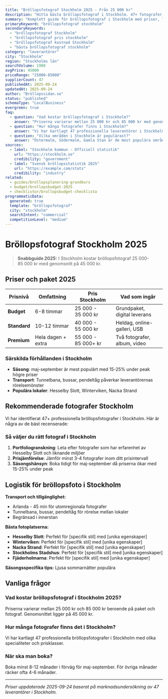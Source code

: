 ```yaml
---
title: "Bröllopsfotograf Stockholm 2025 - Från 25 000 kr"
description: "Hitta bästa bröllopsfotograf i Stockholm. 47+ fotografer, priser från 25 000 kr. Jämför paket och boka direkt."
summary: "Komplett guide för bröllopsfotograf i Stockholm med priser, leverantörer och lokala tips för 2025."
primaryKeyword: "bröllopsfotograf stockholm"
secondaryKeywords:
  - "bröllopsfotograf Stockholm"
  - "bröllopsfotograf pris stockholm"
  - "bröllopsfotograf kostnad Stockholm"
  - "bästa bröllopsfotograf stockholm"
category: "leverantörer"
city: "Stockholm"
region: "Stockholms län"
searchVolume: 1900
avgPrice: 45000
priceRange: "25000-85000"
supplierCount: 47
publishedAt: 2025-09-24
updatedAt: 2025-09-24
author: "Bröllopssidan.se"
status: "published"
schemaType: "LocalBusiness"
evergreen: true
faq:
  - question: "Vad kostar bröllopsfotograf i Stockholm?"
    answer: "Priserna varierar mellan 25 000 kr och 85 000 kr med genomsnitt på 45 000 kr."
  - question: "Hur många fotografer finns i Stockholm?"
    answer: "Vi har kartlagt 47 professionella leverantörer i Stockholm med olika prisklasser och specialiteter."
  - question: "Vilka områden i Stockholm är populärast?"
    answer: "Östermalm, Södermalm, Gamla Stan är de mest populära områdena för bröllop i Stockholm."
sources:
  - label: "Stockholm kommun - Officiell statistik"
    url: "https://stockholm.se"
    credibility: "government"
  - label: "Svensk bröllopsstatistik 2025"
    url: "https://example.com/stats"
    credibility: "industry"
related:
  - guides/brollopsplanering-grundkurs
  - budget/brollopsbudget-2025
  - checklistor/brollopsbudget-checklista
programmaticData:
  generated: true
  template: "bröllopsfotograf"
  city: "stockholm"
  searchIntent: "commercial"
  competitionLevel: "medium"
---
```


# Bröllopsfotograf Stockholm 2025

> **Snabbguide 2025:** I Stockholm kostar bröllopsfotograf 25 000-85 000 kr med genomsnitt på 45 000 kr.

## Priser och paket 2025

| Prisnivå     | Omfattning         | Pris Stockholm      | Vad som ingår                |
| ------------ | ------------------ | ------------------- | ---------------------------- |
| **Budget**   | 6-8 timmar         | 25 000 - 35 000 kr  | Grundpaket, digital leverans |
| **Standard** | 10-12 timmar       | 40 000 - 55 000 kr  | Heldag, online-galleri, USB  |
| **Premium**  | Hela dagen + extra | 55 000 - 85 000+ kr | Två fotografer, album, video |

### Särskilda förhållanden i Stockholm

- **Säsong**: maj-september är mest populärt med 15-25% under peak högre priser
- **Transport**: Tunnelbana, bussar, pendeltåg påverkar leverantörernas rörelsemönster
- **Populära lokaler**: Hesselby Slott, Winterviken, Nacka Strand

## Rekommenderade fotografer Stockholm

Vi har identifierat 47+ professionella bröllopsfotografer i Stockholm. Här är några av de bäst recenserade:

### Så väljer du rätt fotograf i Stockholm

1. **Portfoliogranskning**: Leta efter fotografer som har erfarenhet av Hesselby Slott och liknande miljöer
2. **Prisjämförelse**: Jämför minst 3-4 fotografer inom ditt prisintervall
3. **Säsongshänsyn**: Boka tidigt för maj-september då priserna ökar med 15-25% under peak

## Logistik för bröllopsfoto i Stockholm

**Transport och tillgänglighet:**

- Arlanda - 45 min för utomregionala fotografer
- Tunnelbana, bussar, pendeltåg för rörelse mellan lokaler
- Begränsad i innerstan

**Bästa fotoplatserna:**

- **Hesselby Slott**: Perfekt för [specifik stil] med [unika egenskaper]
- **Winterviken**: Perfekt för [specifik stil] med [unika egenskaper]
- **Nacka Strand**: Perfekt för [specifik stil] med [unika egenskaper]
- **Stockholms Stadshus**: Perfekt för [specifik stil] med [unika egenskaper]
- **Fjäderholmarna**: Perfekt för [specifik stil] med [unika egenskaper]

**Säsongsspecifika tips:**
Ljusa sommarnätter populära

## Vanliga frågor

### Vad kostar bröllopsfotograf i Stockholm 2025?

Priserna varierar mellan 25 000 kr och 85 000 kr beroende på paket och fotograf. Genomsnittet ligger på 45 000 kr.

### Hur många fotografer finns det i Stockholm?

Vi har kartlagt 47 professionella bröllopsfotografer i Stockholm med olika specialiteter och prisklasser.

### När ska man boka?

Boka minst 8-12 månader i förväg för maj-september. För övriga månader räcker ofta 4-6 månader.

---

_Priser uppdaterade 2025-09-24 baserat på marknadsundersökning av 47 leverantörer i Stockholm._
